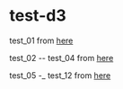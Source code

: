 # test-d3

test_01 from [here](http://blog.infographics.tw/2015/03/d3js-the-introduction/) 

test_02 -- test_04 from [here](http://javascript.ruanyifeng.com/library/d3.html) 

test_05 -_ test_12 from [here](http://www.ourd3js.com/) 
